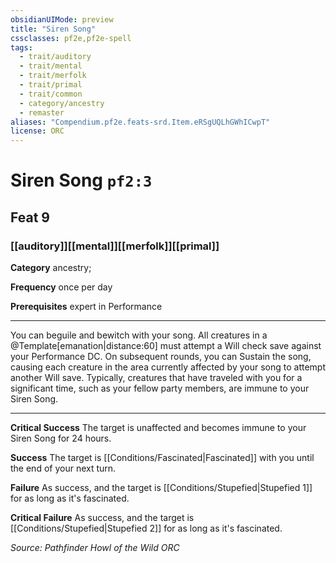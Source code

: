 ```yaml
---
obsidianUIMode: preview
title: "Siren Song"
cssclasses: pf2e,pf2e-spell
tags:
  - trait/auditory
  - trait/mental
  - trait/merfolk
  - trait/primal
  - trait/common
  - category/ancestry
  - remaster
aliases: "Compendium.pf2e.feats-srd.Item.eRSgUQLhGWhICwpT"
license: ORC
---
```

# Siren Song `pf2:3`
## Feat 9
### [[auditory]][[mental]][[merfolk]][[primal]]

**Category** ancestry; 




**Frequency** once per day

**Prerequisites** expert in Performance

* * *

You can beguile and bewitch with your song. All creatures in a @Template\[emanation|distance:60\] must attempt a Will check save against your Performance DC. On subsequent rounds, you can Sustain the song, causing each creature in the area currently affected by your song to attempt another Will save. Typically, creatures that have traveled with you for a significant time, such as your fellow party members, are immune to your Siren Song.

* * *

**Critical Success** The target is unaffected and becomes immune to your Siren Song for 24 hours.

**Success** The target is [[Conditions/Fascinated|Fascinated]] with you until the end of your next turn.

**Failure** As success, and the target is [[Conditions/Stupefied|Stupefied 1]] for as long as it's fascinated.

**Critical Failure** As success, and the target is [[Conditions/Stupefied|Stupefied 2]] for as long as it's fascinated.

*Source: Pathfinder Howl of the Wild*
*ORC*